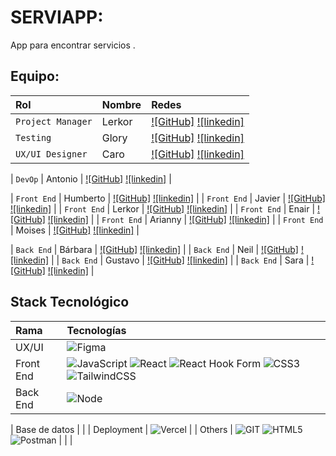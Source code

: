 # SERVIAPP:

App para encontrar servicios .<br>

## Equipo:

| Rol               | Nombre               | Redes                                                                                                                             |
| :---------------- | :------------------- | :-------------------------------------------------------------------------------------------------------------------------------- |
| `Project Manager` | Lerkor         | [![GitHub]](https://github.com) [![linkedin]](https://www.linkedin.com)                                  |
| `Testing`         | Glory | [![GitHub]](https://github.com) [![linkedin]](https://www.linkedin.com/)                                    |
| `UX/UI Designer`  | Caro     | [![GitHub]](https://github.com) [![linkedin]](https://www.linkedin.com)           |

| `DevOp`  | Antonio     | [![GitHub]](https://github.com) [![linkedin]](https://www.linkedin.com)           |

| `Front End`       | Humberto | [![GitHub]](https://github.com/juanmderosa) [![linkedin]](https://www.linkedin.com/)                               |
| `Front End`       | Javier    | [![GitHub]](https://github.com/jramire5) [![linkedin]](https://www.linkedin.com)                                |
| `Front End`       | Lerkor    | [![GitHub]](https://github.com/jramire5) [![linkedin]](https://www.linkedin.com)                                |
| `Front End`       | Enair   | [![GitHub]](https://github.com/jramire5) [![linkedin]](https://www.linkedin.com)                                |
| `Front End`       | Arianny   | [![GitHub]](https://github.com/jramire5) [![linkedin]](https://www.linkedin.com)                                |
| `Front End`       | Moises    | [![GitHub]](https://github.com/jramire5) [![linkedin]](https://www.linkedin.com)                                |


| `Back End`        | Bárbara         | [![GitHub]](https://github.com) [![linkedin]](https://www.linkedin.com)                       |
| `Back End`        | Neil         | [![GitHub]](https://github.com) [![linkedin]](https://www.linkedin.com)                       |
| `Back End`        | Gustavo    | [![GitHub]](https://github.com) [![linkedin]](https://www.linkedin.com)                       |
| `Back End`        | Sara   | [![GitHub]](https://github.com) [![linkedin]](https://www.linkedin.com)                       |



## Stack Tecnológico


| Rama          | Tecnologías                                                                                                                                                                                                                                                                                                                                                                                                                                                                                                                                                                                                                                                                                                                   |
| :------------ | :---------------------------------------------------------------------------------------------------------------------------------------------------------------------------------------------------------------------------------------------------------------------------------------------------------------------------------------------------------------------------------------------------------------------------------------------------------------------------------------------------------------------------------------------------------------------------------------------------------------------------------------------------------------------------------------------------------------------------- |
| UX/UI         | ![Figma](https://img.shields.io/badge/figma-%23F24E1E.svg?style=for-the-badge&logo=figma&logoColor=white)                                                                                                                                                                                                                                                                                                                                                                                                                                                                                                                                                                                                                     |
| Front End     | ![JavaScript](https://img.shields.io/badge/javascript-%23323330.svg?style=for-the-badge&logo=javascript&logoColor=%23F7DF1E) ![React](https://img.shields.io/badge/react-%2320232a.svg?style=for-the-badge&logo=react&logoColor=%2361DAFB) ![React Hook Form](https://img.shields.io/badge/React%20Hook%20Form-%23EC5990.svg?style=for-the-badge&logo=reacthookform&logoColor=white) ![CSS3](https://img.shields.io/badge/css3-%231572B6.svg?style=for-the-badge&logo=css3&logoColor=white) ![TailwindCSS](https://img.shields.io/badge/tailwindcss-%2338B2AC.svg?style=for-the-badge&logo=tailwind-css&logoColor=white) |
| Back End      | ![Node]()          |

| Base de datos |                                                                                                                                                                |
| Deployment    | ![Vercel](https://img.shields.io/badge/vercel-%23000000.svg?style=for-the-badge&logo=vercel&logoColor=white)                                                                                                                                                                                                                                                                                                                                                                                                                                                                                                                                                                                                                  |
| Others        | ![GIT](https://img.shields.io/badge/Git-fc6d26?style=for-the-badge&logo=git&logoColor=white) ![HTML5](https://img.shields.io/badge/html5-%23E34F26.svg?style=for-the-badge&logo=html5&logoColor=white) ![Postman](https://img.shields.io/badge/Postman-FF6C37?style=for-the-badge&logo=postman&logoColor=white)                                                                                                                                                                                                                                                                                                                                                                                                               |
|               |

